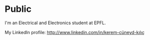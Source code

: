 # Public

I'm an Electrical and Electronics student at EPFL.

My LinkedIn profile: http://www.linkedin.com/in/kerem-cüneyd-kılıç
